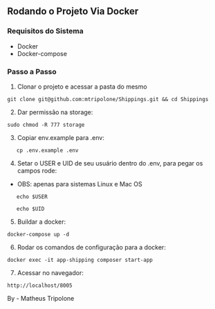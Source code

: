 ## Rodando o Projeto Via Docker

### Requisitos do Sistema

*   Docker
*   Docker-compose

### Passo a Passo

1. Clonar o projeto e acessar a pasta do mesmo

```
git clone git@github.com:mtripolone/Shippings.git && cd Shippings
```

2. Dar permissão na storage:

```
sudo chmod -R 777 storage
```

3. Copiar env.example para .env:

```
   cp .env.example .env
```

4. Setar o USER e UID de seu usuário dentro do .env, para pegar os campos rode:
* OBS: apenas para sistemas Linux e Mac OS

```
   echo $USER
```
```
   echo $UID
```

5. Buildar a docker:

```
docker-compose up -d
```

6. Rodar os comandos de configuração para a docker:

```
docker exec -it app-shipping composer start-app
```

7. Acessar no navegador:

```
http://localhost/8005
```


By - Matheus Tripolone
